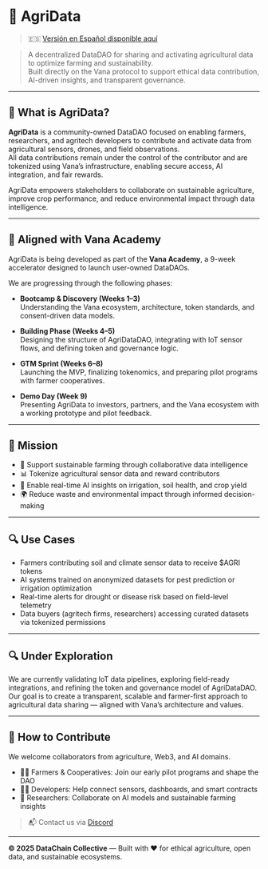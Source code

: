 # 🌾 AgriData

> 🇪🇸 [Versión en Español disponible aquí](./ROADMAP.ES.md)

> A decentralized DataDAO for sharing and activating agricultural data to optimize farming and sustainability.  
> Built directly on the Vana protocol to support ethical data contribution, AI-driven insights, and transparent governance.

---

## 🌱 What is AgriData?

**AgriData** is a community-owned DataDAO focused on enabling farmers, researchers, and agritech developers to contribute and activate data from agricultural sensors, drones, and field observations.  
All data contributions remain under the control of the contributor and are tokenized using Vana’s infrastructure, enabling secure access, AI integration, and fair rewards.

AgriData empowers stakeholders to collaborate on sustainable agriculture, improve crop performance, and reduce environmental impact through data intelligence.

---

## 🚀 Aligned with Vana Academy

AgriData is being developed as part of the **Vana Academy**, a 9-week accelerator designed to launch user-owned DataDAOs.

We are progressing through the following phases:

- **Bootcamp & Discovery (Weeks 1–3)**  
  Understanding the Vana ecosystem, architecture, token standards, and consent-driven data models.

- **Building Phase (Weeks 4–5)**  
  Designing the structure of AgriDataDAO, integrating with IoT sensor flows, and defining token and governance logic.

- **GTM Sprint (Weeks 6–8)**  
  Launching the MVP, finalizing tokenomics, and preparing pilot programs with farmer cooperatives.

- **Demo Day (Week 9)**  
  Presenting AgriData to investors, partners, and the Vana ecosystem with a working prototype and pilot feedback.

---

## 🎯 Mission

- 🌱 Support sustainable farming through collaborative data intelligence
- 📊 Tokenize agricultural sensor data and reward contributors
- 🌾 Enable real-time AI insights on irrigation, soil health, and crop yield
- 🌍 Reduce waste and environmental impact through informed decision-making

---

## 🔍 Use Cases

- Farmers contributing soil and climate sensor data to receive $AGRI tokens
- AI systems trained on anonymized datasets for pest prediction or irrigation optimization
- Real-time alerts for drought or disease risk based on field-level telemetry
- Data buyers (agritech firms, researchers) accessing curated datasets via tokenized permissions

---

## 🔍 Under Exploration

We are currently validating IoT data pipelines, exploring field-ready integrations, and refining the token and governance model of AgriDataDAO.  
Our goal is to create a transparent, scalable and farmer-first approach to agricultural data sharing — aligned with Vana’s architecture and values.

---

## 🤝 How to Contribute

We welcome collaborators from agriculture, Web3, and AI domains.

- 🧑‍🌾 Farmers & Cooperatives: Join our early pilot programs and shape the DAO
- 🧑‍💻 Developers: Help connect sensors, dashboards, and smart contracts
- 🧠 Researchers: Collaborate on AI models and sustainable farming insights

> 📬 Contact us via [Discord](https://discord.com/channels/1384877094156239039/1384877094747639810) <!--or open an [issue](https://github.com/agridata/issues)-->

---

**© 2025 DataChain Collective** — Built with ❤️ for ethical agriculture, open data, and sustainable ecosystems.

